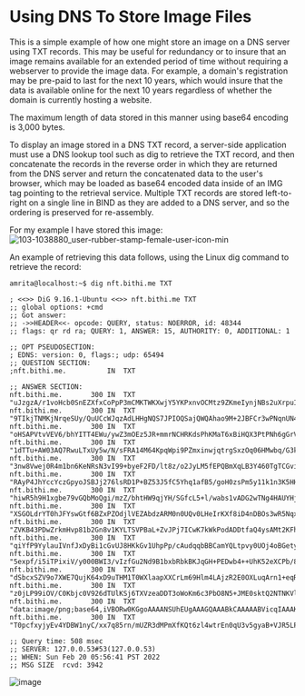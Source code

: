 # Using DNS To Store Image Files

This is a simple example of how one might store an image on a DNS server using TXT records.  This may be useful for redundancy or to insure that an image remains available for an extended period of time without requiring a webserver to provide the image data.  For example, a domain's registration may be pre-paid to last for the next 10 years, which would insure that the data is available online for the next 10 years regardless of whether the domain is currently hosting a website.

The maximum length of data stored in this manner using base64 encoding is 3,000 bytes.

To display an image stored in a DNS TXT record, a server-side application must use a DNS lookup tool such as dig to retrieve the TXT record, and then concatenate the records in the reverse order in which they are returned from the DNS server and return the concatenated data to the user's browser, which may be loaded as base64 encoded data inside of an IMG tag pointing to the retrieval service.  Multiple TXT records are stored left-to-right on a single line in BIND as they are added to a DNS server, and so the ordering is preserved for re-assembly.  

For my example I have stored this image:     
![103-1038880_user-rubber-stamp-female-user-icon-min](https://user-images.githubusercontent.com/48937881/154846348-5072f1b3-6923-4a9b-86d2-6048ae4a5b73.png)


An example of retrieving this data follows, using the Linux dig command to retrieve the record:
```
amrita@localhost:~$ dig nft.bithi.me TXT

; <<>> DiG 9.16.1-Ubuntu <<>> nft.bithi.me TXT
;; global options: +cmd
;; Got answer:
;; ->>HEADER<<- opcode: QUERY, status: NOERROR, id: 48344
;; flags: qr rd ra; QUERY: 1, ANSWER: 15, AUTHORITY: 0, ADDITIONAL: 1

;; OPT PSEUDOSECTION:
; EDNS: version: 0, flags:; udp: 65494
;; QUESTION SECTION:
;nft.bithi.me.			IN	TXT

;; ANSWER SECTION:
nft.bithi.me.		300	IN	TXT	"uJzgzA/r1voHcb0SnEZXfxCoPpP3mCMKTWKXwjY5YKPxnvOCMtz9ZKmeIynjNBs2uXrpuI3PFxHNu3Gi7PS6Z4wxubRbr2Pl/+185I8o9Td9/G1X3frHMJ3VaX77+MN58I6wxiYpO/QC+bSxb4dNouzC8wdfFWuSx3VMcaQQw2deOlfsaGP+4heK0rMnfp8QZWzurd7iJ4RmcpOfiOBCsxbfuVanIPX/lvh/EMMbIlJ8ElJzYl5QU4XMeNwZaur"
nft.bithi.me.		300	IN	TXT	"9TIkjTNMKjNrqeSUy/QuUCcWJqzAdLHHgNQS7JPIOQSajQWQAhao9M+2JBFCr3wPNqnUN42MaBMrd+iWoP9sUCTS7Eqt2uggoFeArxgZytALLWX2Q41Faob6B/mpreTXjcVrbrwuFnucIGsYWkVZB9kXtqxnoOGfT4CChqyH1bnV9QVDsLtcOgLf6eQ8hN4DLJODOuPNiClFBGeKGhSd7T4AudZSMIr7UBeVIl27QAbzF8EqRKthbjNtJLkJUto"
nft.bithi.me.		300	IN	TXT	"oHSAPVtvVEV6/bhYITT4EWu/ywZ3mOEz5JR+mmrNCHRKdsPhKMaT6xBiHQX3PtPNh6gGrVeMgxVD/HaawpcS3BuFy3ImJD1S2ytGj4zN8MYOCLttSdi3UmwJuCiBKKNzI0qyQ4rESpYfgiMTcR1XysoLkz0MlEuEhOVZIDgjelFphHn8envICLWvk1Euc5ey9+vcPdFbSmVXHJUHr4OCQVpjH10OJ9rmrrDL+5E940GTH2BpkHhik/uXixHQn9C"
nft.bithi.me.		300	IN	TXT	"1dTTu+AW03AQ7RwuLTxUy5w/N/sFRA14M64KpqWpi9PZmxinwjqtrgSxzOq06HMwbq/G3k/rzG1JvtaskHWrtLYgLTH+TI6GRgwYl8lmlOQuvVnn4H6PcGtk8/hsCF4WGMV+2lx/aePb1rLNokY+kLAVBmCcfq21lDMp8ly1meZvEM2wASVhtjz+KSQdITWih6eKHSkodpCRDTgDqdvlKxgTGl2DggvbuGaoL/a7xwd3K4CZITDhdP5UcUpFhhe"
nft.bithi.me.		300	IN	TXT	"3nw8Vwej0R4m1bn6KeNRsN3vI99+byeF2FD/lt8z/o2JyLM5fEPQBmXqLB3Y460TgTCGvitysApo/78K8wptr1vcqGMyKxABvZHvFlpm2ydaM0KGUFOSr6noCjl4/RFECpN3WmNWYdp8GZlicCstIwCA1mJhVRaIx//zOa9UD8hB85Yve4vQ2ENPp/Inw7hOrsX4Q3kRAi9aqymfh5sRR4Wcp67WZ+oVospaxqfaw8/qrWYD1tl+CCNgzyCNGWs"
nft.bithi.me.		300	IN	TXT	"RAyP4JhYccYczGpyoJSBJj276lsRD1P+BZ53J5fC5Yhq1afB5/goH0zsPm5y11k1n3K5HHx0FfmoHN43+A/wclqgoshNhowtZbLrDR5X6JasZp6EvgNP4M/E+SgJxmIUG5OIhyAtsbKwG5BH0xHCQV/h+VgJzlIod5Tx0h1C6St/Q4yI8ku0pXkNNW57dT5QBJs+YUMU4g+9zYrhSrX+p5Um0HuTPa2rfPyXYd4CDpTh7893wwelEtghROsXVFO"
nft.bithi.me.		300	IN	TXT	"hiwR5h9H1xgbe79vGQbMoQgi/mzZ/bhtHW9qjYH/SGfcL5+l/wabs1vADG2wTNg4HAUYHjbQo4BCMy+lK9K20gYXjDsPT+p7mlJHegwQYmzMaJxPEB0qnKXYMQQxvwuaMN0CIl7dzENN8sFu5WEg7KFBgpjNI2RsEMdGAhZSCXfhdKwfRg28fWoGF0FtRGLW/SgpCJS+EAYtMWEj9BPCatRykGlTxLQU+xY5lAuvLUpCHjK1EKoaBUB9DivOAg5"
nft.bithi.me.		300	IN	TXT	"XSGOLdrYT0hJFYswGtf6BZxPZOdjlVEZAbdzARM0n0UQv0LHeIrKXf8iD4nDBOs3wR5NqxVo/D2IFYfWYyAnmFi3HptO3F4VhHqRR9uPgTT/AUKabAEkFW44yoyBJMMMn95vx0eGqrtrArtEx8K1/8RA6P1w7Xc8hFoFqnDFIrGSTOnUzZSf2va0H34lljywSLMUNkjVSIIIqcZBrvkSsrvO88PmMII8jYM0vUYQA+4zEOQec7qDbBl5d0nb/H7"
nft.bithi.me.		300	IN	TXT	"ZVKB43PDwZrkmHvp81b2Gn8v1KYLTSVPBaL+ZvJPj7ICwK7kWkPodADDtfaQ4ysAMt2KFhtrdk/AgMZpbWHtEbC6QiFHaQQFtIryyHiaAhjzaDcKgzqkr1DHSB9KhwiHbQxPa+LIYbdMHaJwgFS0RtN0u0HgcSp7+8cbG+/7jqGU5vh/JpWEUT5G4IIyHAM0O75oUmm14p15+72ELE6ZjkGhnf6EsRLFRyEFeELYM3nN1v9OS/C15gHHW9gRZML"
nft.bithi.me.		300	IN	TXT	"qiYfP9YylauIVnfJxDyBi1cGvUJ8HKkGv1UhpPp/cAudqqbBBCamYQLtpvy0UOj4oBGety1CwBeTIaLvlILvZuGf6uIOQpsVetj4L9CC7EQ1o/Q7p0X+xC1ZsIl22xSuy6nyDpmduIg9AX/MDqptv56apXXUOCS+zig5xBsO3xZh5iM3LycbDy6CY7P327m2uI7LLAGLbAX20SCEvoQ5vftykjtR2Gv03Ze7dT1o1/dWvywd9LaP4B2s6r6hbB2"
nft.bithi.me.		300	IN	TXT	"5expf/i5iTPixiV/y000BWI3/vIzfGu2Nd9B1bxbRbkBKJqGH+PEDwb4++UhK52eXCPb/8XokLCPv0C4hD8fDwK7bqgUXy5dK25V55YKbqT+AHtuwn2kXkHK0jl5xSoGEUNEyJ7ZrrdBAUqkD0FqKJCANTDPWvYeMRDKFDlpYxdddCXTCIPxOAQQ9Bh26Rn3xZTg3/rGBm4+DsEfs3dCKD2FIz6PttACsmU04beOq+Qlpi/kiWsvMKk5P2S6RMp"
nft.bithi.me.		300	IN	TXT	"dSbcxSZV9o7XWE7QujK64xD9uTHM1T0WXlaapXXCrLm69Hlm4LAjzR2E0OXLuqArn1+eqRVsg7rJZGpvN5ma1IJtbcmO7MeseEGxuQMQ2njp1+iy7hHXlfwDrbuT8nXEnNmLF8+d9eHmwzk1apuAqH5e3QuNH3S8FQ/BiVz9jueQ1EzP1NlEU6c4MTNQKLo9piTIeVHX356PpNAvUo4VYYzy1IUjxQjao+bvRnl+isxeQ8jXk+v4u24+9BI6936"
nft.bithi.me.		300	IN	TXT	"z0jLP99iOV/C0Kbjc0V926dTUlKSj6TXVzeaDDT3oWoKm6c3PbO8N5+JME0sktQ2NTNKVllKm9BlEXJS8P8CUzrMiQ8IU/hBsTItDYd09rYI/ZAz3TUn/17X5KQbi/MPS5nLtMzF7Xg5iM0zvaVyt8+QsbNJgsaMXPl7oSUk6eOJe79YtaoPj5cBxm6MUfp7HlqnEGo3Kj+7Dw+oeH70gvlSso6jlLW3L0Ss3SYL7ecz26oOgWhq74ZyC7hlS1Z"
nft.bithi.me.		300	IN	TXT	"data:image/png;base64,iVBORw0KGgoAAAANSUhEUgAAAGQAAABkCAAAAABVicqIAAAKkUlEQVRo3tWaeVwTVx7AZwKCSl2lpd6lqOyKVld3W91at65+rFt1/dS2Xuu6q1tqadXaelWFT73a6qp4dD9aASuHCireKyptRdBV0MopKiIiSLiSTMKREEhCJu7vzUwyM8mbJJDs57P7/klm3pv3nffmd88QzyyoGTVMMzIHlgbmQMce6JiDBkvnx"
nft.bithi.me.		300	IN	TXT	"T0pcfxyjyEv4YDBW1nyC/xx7q85rn/mUZR3dMPmXfKQt6zl4wtrEn0qU3v5gyaB+VJR5LP5gXHxKRmGpqs3bHyz9X3zfJf05XIubEJfjnv0HieqmfRQ8f+0AAAAASUVORK5CYII="

;; Query time: 508 msec
;; SERVER: 127.0.0.53#53(127.0.0.53)
;; WHEN: Sun Feb 20 05:56:41 PST 2022
;; MSG SIZE  rcvd: 3942
```

![image](https://user-images.githubusercontent.com/48937881/154846298-6f537240-3034-4c61-97b2-791aef906d9f.png)
